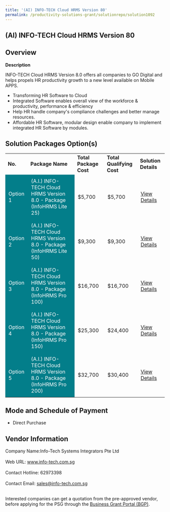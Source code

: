 ```yaml
---
title: '(AI) INFO-TECH Cloud HRMS Version 80'
permalink: /productivity-solutions-grant/solutionrepo/solution1092
---
```


## (AI) INFO-TECH Cloud HRMS Version 80

## Overview

**Description**

INFO-TECH Cloud HRMS Version 8.0 offers all companies to GO Digital and helps propels HR productivity growth to a new level available on Mobile APPS.
- Transforming HR Software to Cloud
- Integrated Software enables overall view of the workforce & productivity, performance & efficiency
- Help HR handle company's compliance challenges and better manage resources.
- Affordable HR Software, modular design enable company to implement integrated HR Software by modules.

## Solution Packages Option(s)

<table>
<tr>
<td><b>No.</b></td>
<td><b>Package Name</b></td>
<td><b>Total Package Cost</b></td>
<td><b>Total Qualifying Cost</b></td>
<td><b>Solution Details</b></td>
</tr>
<tr>
<td style='padding: 10px; background-color: #037E8A; color: #FFFFFF;'>Option 1</td>
<td style='padding: 10px; background-color: #037E8A; color: #FFFFFF;'>(A.I.) INFO-TECH Cloud HRMS Version 8.0 - Package (InfoHRMS Lite 25)</td>
<td style='padding: 10px;'>$5,700</td>
<td style='padding: 10px;'>$5,700</td>
<td style='padding: 10px;'><a href='https://www.gobusiness.gov.sg/images/psg/Desensitised_Info-Tech_HRMS_20200222_Annex_3_20200826091546_Part_1.pdf' target='_blank'>View Details</a></td>
</tr>
<tr>
<td style='padding: 10px; background-color: #037E8A; color: #FFFFFF;'>Option 2</td>
<td style='padding: 10px; background-color: #037E8A; color: #FFFFFF;'>(A.I.) INFO-TECH Cloud HRMS Version 8.0 - Package (InfoHRMS Lite 50)</td>
<td style='padding: 10px;'>$9,300</td>
<td style='padding: 10px;'>$9,300</td>
<td style='padding: 10px;'><a href='https://www.gobusiness.gov.sg/images/psg/Desensitised_Info-Tech_HRMS_20200222_Annex_3_20200826091546_Part_2.pdf' target='_blank'>View Details</a></td>
</tr>
<tr>
<td style='padding: 10px; background-color: #037E8A; color: #FFFFFF;'>Option 3</td>
<td style='padding: 10px; background-color: #037E8A; color: #FFFFFF;'>(A.I.) INFO-TECH Cloud HRMS Version 8.0 - Package (InfoHRMS Pro 100)</td>
<td style='padding: 10px;'>$16,700</td>
<td style='padding: 10px;'>$16,700</td>
<td style='padding: 10px;'><a href='https://www.gobusiness.gov.sg/images/psg/Desensitised_Info-Tech_HRMS_20200222_Annex_3_20200826091546_Part_3.pdf' target='_blank'>View Details</a></td>
</tr>
<tr>
<td style='padding: 10px; background-color: #037E8A; color: #FFFFFF;'>Option 4</td>
<td style='padding: 10px; background-color: #037E8A; color: #FFFFFF;'>(A.I.) INFO-TECH Cloud HRMS Version 8.0 - Package (InfoHRMS Pro 150)</td>
<td style='padding: 10px;'>$25,300</td>
<td style='padding: 10px;'>$24,400</td>
<td style='padding: 10px;'><a href='https://www.gobusiness.gov.sg/images/psg/Desensitised_Info-Tech_HRMS_20200222_Annex_3_20200826091546_Part_4.pdf' target='_blank'>View Details</a></td>
</tr>
<tr>
<td style='padding: 10px; background-color: #037E8A; color: #FFFFFF;'>Option 5</td>
<td style='padding: 10px; background-color: #037E8A; color: #FFFFFF;'>(A.I.) INFO-TECH Cloud HRMS Version 8.0 - Package (InfoHRMS Pro 200)</td>
<td style='padding: 10px;'>$32,700</td>
<td style='padding: 10px;'>$30,400</td>
<td style='padding: 10px;'><a href='https://www.gobusiness.gov.sg/images/psg/Desensitised_Info-Tech_HRMS_20200222_Annex_3_20200826091546_Part_5.pdf' target='_blank'>View Details</a></td>
</tr>
</table>

## Mode and Schedule of Payment

 - Direct Purchase

## Vendor Information

 Company Name:Info-Tech Systems Integrators Pte Ltd <br><br>Web URL: www.info-tech.com.sg <br><br>Contact Hotline: 62973398 <br><br>Contact Email: sales@info-tech.com.sg <br><br>

Interested companies can get a quotation from the pre-approved vendor, before applying for the PSG through the <a href='https://www.businessgrants.gov.sg/' target='_blank' rel='noopener'>Business Grant Portal (BGP)</a>.

<script src="/jquery/resize-tables.js"></script>
